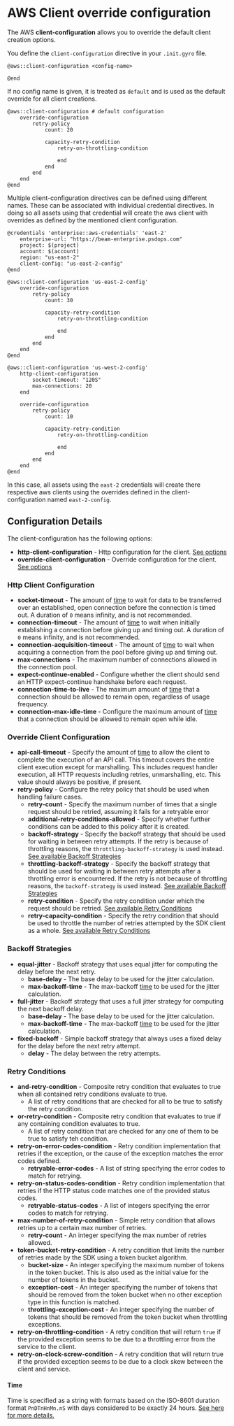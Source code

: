 # AWS Client override configuration

The AWS **client-configuration** allows you to override the default client creation options.

You define the `client-configuration` directive in your `.init.gyro` file.

```
@aws::client-configuration <config-name>

@end
```

If no config name is given, it is treated as `default` and is used as the default override for all client creations.

```
@aws::client-configuration # default configuration
    override-configuration
        retry-policy
            count: 20

            capacity-retry-condition
                retry-on-throttling-condition

                end
            end
        end
    end
@end
```

Multiple client-configuration directives can be defined using different names. These can be associated with individual
credential directives. In doing so all assets using that credential will create the aws client with overrides as defined
by the mentioned client configuration.

```
@credentials 'enterprise::aws-credentials' 'east-2'
    enterprise-url: "https://beam-enterprise.psdops.com"
    project: $(project)
    account: $(account)
    region: "us-east-2"
    client-config: "us-east-2-config"
@end

@aws::client-configuration 'us-east-2-config'
    override-configuration
        retry-policy
            count: 30

            capacity-retry-condition
                retry-on-throttling-condition

                end
            end
        end
    end
@end

@aws::client-configuration 'us-west-2-config'
    http-client-configuration
        socket-timeout: "120S"
        max-connections: 20
    end
    
    override-configuration
        retry-policy
            count: 10

            capacity-retry-condition
                retry-on-throttling-condition

                end
            end
        end
    end
@end
```

In this case, all assets using the `east-2` credentials will create there respective aws clients using the overrides
defined in the client-configuration named `east-2-config`.

## Configuration Details

The client-configuration has the following options:

- **http-client-configuration** - Http configuration for the client. [See options](#Http-Client-Configuration)
- **override-client-configuration** - Override configuration for the
  client. [See options](#Override-Client-Configuration)

### Http Client Configuration

- **socket-timeout** - The amount of [time](#Time) to wait for data to be transferred over an established, open
  connection before the connection is timed out. A duration of `0` means infinity, and is not recommended.
- **connection-timeout** - The amount of [time](#Time) to wait when initially establishing a connection before giving up
  and timing out. A duration of `0` means infinity, and is not recommended.
- **connection-acquisition-timeout** - The amount of [time](#Time) to wait when acquiring a connection from the pool
  before giving up and timing out.
- **max-connections** - The maximum number of connections allowed in the connection pool.
- **expect-continue-enabled** - Configure whether the client should send an HTTP expect-continue handshake before each
  request.
- **connection-time-to-live** - The maximum amount of [time](#Time) that a connection should be allowed to remain open,
  regardless of usage frequency.
- **connection-max-idle-time** - Configure the maximum amount of [time](#Time) that a connection should be allowed to
  remain open while idle.

### Override Client Configuration

- **api-call-timeout** - Specify the amount of [time](#Time) to allow the client to complete the execution of an API
  call. This timeout covers the entire client execution except for marshalling. This includes request handler execution,
  all HTTP requests including retries, unmarshalling, etc. This value should always be positive, if present.
- **retry-policy** - Configure the retry policy that should be used when handling failure cases.
    - **retry-count** - Specify the maximum number of times that a single request should be retried, assuming it fails
      for a retryable error
    - **additional-retry-conditions-allowed** - Specify whether further conditions can be added to this policy after it
      is created.
    - **backoff-strategy** - Specify the backoff strategy that should be used for waiting in between retry attempts. If
      the retry is because of throttling reasons, the `throttling-backoff-strategy` is used
      instead. [See available Backoff Strategies](#Backoff-Strategies)
    - **throttling-backoff-strategy** - Specify the backoff strategy that should be used for waiting in between retry
      attempts after a throttling error is encountered. If the retry is not because of throttling reasons,
      the `backoff-strategy` is used instead. [See available Backoff Strategies](#Backoff-Strategies)
    - **retry-condition** - Specify the retry condition under which the request should be
      retried. [See available Retry Conditions](#Retry-Conditions)
    - **retry-capacity-condition** - Specify the retry condition that should be used to throttle the number of retries
      attempted by the SDK client as a whole. [See available Retry Conditions](#Retry-Conditions)

### Backoff Strategies

- **equal-jitter** - Backoff strategy that uses equal jitter for computing the delay before the next retry.
    - **base-delay** - The base delay to be used for the jitter calculation.
    - **max-backoff-time** - The max-backoff [time](#Time) to be used for the jitter calculation.
- **full-jitter** - Backoff strategy that uses a full jitter strategy for computing the next backoff delay.
    - **base-delay** - The base delay to be used for the jitter calculation.
    - **max-backoff-time** - The max-backoff [time](#Time) to be used for the jitter calculation.
- **fixed-backoff** - Simple backoff strategy that always uses a fixed delay for the delay before the next retry
  attempt.
    - **delay** - The delay between the retry attempts.

### Retry Conditions

- **and-retry-condition** - Composite retry condition that evaluates to true when all contained retry conditions
  evaluate to true.
    - A list of retry conditions that are checked for all to be true to satisfy the retry condition.
- **or-retry-condition** - Composite retry condition that evaluates to true if any containing condition evaluates to
  true.
    - A list of retry condition that are checked for any one of them to be true to satisfy teh condition.
- **retry-on-error-codes-condition** - Retry condition implementation that retries if the exception, or the cause of the
  exception matches the error codes defined.
    - **retryable-error-codes** - A list of string specifying the error codes to match for retrying.
- **retry-on-status-codes-condition** - Retry condition implementation that retries if the HTTP status code matches one
  of the provided status codes.
    - **retryable-status-codes** - A list of integers specifying the error codes to match for retrying.
- **max-number-of-retry-condition** - Simple retry condition that allows retries up to a certain max number of retries.
    - **retry-count** - An integer specifying the max number of retries allowed.
- **token-bucket-retry-condition** - A retry condition that limits the number of retries made by the SDK using a token
  bucket algorithm.
    - **bucket-size** - An integer specifying the maximum number of tokens in the token bucket. This is also used as the
      initial value for the number of tokens in the bucket.
    - **exception-cost** - An integer specifying the number of tokens that should be removed from the token bucket when
      no other exception type in this function is matched.
    - **throttling-exception-cost** - An integer specifying the number of tokens that should be removed from the token
      bucket when throttling exceptions.
- **retry-on-throttling-condition** - A retry condition that will return `true` if the provided exception seems to be
  due to a throttling error from the service to the client.
- **retry-on-clock-screw-condition** - A retry condition that will return true if the provided exception seems to be due
  to a clock skew between the client and service.

#### Time

Time is specified as a string with formats based on the ISO-8601 duration format `PnDTnHnMn.nS` with days considered to
be exactly 24 hours.
[See here for more details.](https://docs.oracle.com/javase/8/docs/api/java/time/Duration.html#parse-java.lang.CharSequence-)
